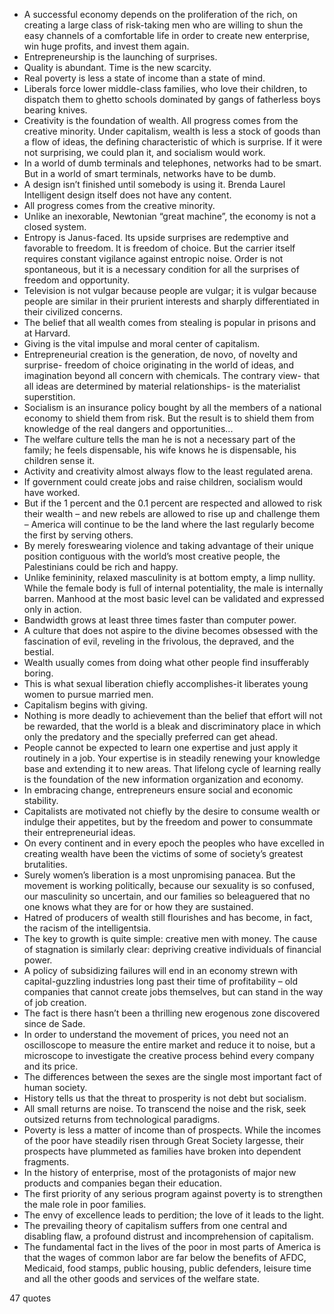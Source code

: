  - A successful economy depends on the proliferation of the rich, on creating a large class of risk-taking men who are willing to shun the easy channels of a comfortable life in order to create new enterprise, win huge profits, and invest them again.
 - Entrepreneurship is the launching of surprises.
 - Quality is abundant. Time is the new scarcity.
 - Real poverty is less a state of income than a state of mind.
 - Liberals force lower middle-class families, who love their children, to dispatch them to ghetto schools dominated by gangs of fatherless boys bearing knives.
 - Creativity is the foundation of wealth. All progress comes from the creative minority. Under capitalism, wealth is less a stock of goods than a flow of ideas, the defining characteristic of which is surprise. If it were not surprising, we could plan it, and socialism would work.
 - In a world of dumb terminals and telephones, networks had to be smart. But in a world of smart terminals, networks have to be dumb.
 - A design isn’t finished until somebody is using it. Brenda Laurel Intelligent design itself does not have any content.
 - All progress comes from the creative minority.
 - Unlike an inexorable, Newtonian “great machine”, the economy is not a closed system.
 - Entropy is Janus-faced. Its upside surprises are redemptive and favorable to freedom. It is freedom of choice. But the carrier itself requires constant vigilance against entropic noise. Order is not spontaneous, but it is a necessary condition for all the surprises of freedom and opportunity.
 - Television is not vulgar because people are vulgar; it is vulgar because people are similar in their prurient interests and sharply differentiated in their civilized concerns.
 - The belief that all wealth comes from stealing is popular in prisons and at Harvard.
 - Giving is the vital impulse and moral center of capitalism.
 - Entrepreneurial creation is the generation, de novo, of novelty and surprise- freedom of choice originating in the world of ideas, and imagination beyond all concern with chemicals. The contrary view- that all ideas are determined by material relationships- is the materialist superstition.
 - Socialism is an insurance policy bought by all the members of a national economy to shield them from risk. But the result is to shield them from knowledge of the real dangers and opportunities...
 - The welfare culture tells the man he is not a necessary part of the family; he feels dispensable, his wife knows he is dispensable, his children sense it.
 - Activity and creativity almost always flow to the least regulated arena.
 - If government could create jobs and raise children, socialism would have worked.
 - But if the 1 percent and the 0.1 percent are respected and allowed to risk their wealth – and new rebels are allowed to rise up and challenge them – America will continue to be the land where the last regularly become the first by serving others.
 - By merely foreswearing violence and taking advantage of their unique position contiguous with the world’s most creative people, the Palestinians could be rich and happy.
 - Unlike femininity, relaxed masculinity is at bottom empty, a limp nullity. While the female body is full of internal potentiality, the male is internally barren. Manhood at the most basic level can be validated and expressed only in action.
 - Bandwidth grows at least three times faster than computer power.
 - A culture that does not aspire to the divine becomes obsessed with the fascination of evil, reveling in the frivolous, the depraved, and the bestial.
 - Wealth usually comes from doing what other people find insufferably boring.
 - This is what sexual liberation chiefly accomplishes-it liberates young women to pursue married men.
 - Capitalism begins with giving.
 - Nothing is more deadly to achievement than the belief that effort will not be rewarded, that the world is a bleak and discriminatory place in which only the predatory and the specially preferred can get ahead.
 - People cannot be expected to learn one expertise and just apply it routinely in a job. Your expertise is in steadily renewing your knowledge base and extending it to new areas. That lifelong cycle of learning really is the foundation of the new information organization and economy.
 - In embracing change, entrepreneurs ensure social and economic stability.
 - Capitalists are motivated not chiefly by the desire to consume wealth or indulge their appetites, but by the freedom and power to consummate their entrepreneurial ideas.
 - On every continent and in every epoch the peoples who have excelled in creating wealth have been the victims of some of society’s greatest brutalities.
 - Surely women’s liberation is a most unpromising panacea. But the movement is working politically, because our sexuality is so confused, our masculinity so uncertain, and our families so beleaguered that no one knows what they are for or how they are sustained.
 - Hatred of producers of wealth still flourishes and has become, in fact, the racism of the intelligentsia.
 - The key to growth is quite simple: creative men with money. The cause of stagnation is similarly clear: depriving creative individuals of financial power.
 - A policy of subsidizing failures will end in an economy strewn with capital-guzzling industries long past their time of profitability – old companies that cannot create jobs themselves, but can stand in the way of job creation.
 - The fact is there hasn’t been a thrilling new erogenous zone discovered since de Sade.
 - In order to understand the movement of prices, you need not an oscilloscope to measure the entire market and reduce it to noise, but a microscope to investigate the creative process behind every company and its price.
 - The differences between the sexes are the single most important fact of human society.
 - History tells us that the threat to prosperity is not debt but socialism.
 - All small returns are noise. To transcend the noise and the risk, seek outsized returns from technological paradigms.
 - Poverty is less a matter of income than of prospects. While the incomes of the poor have steadily risen through Great Society largesse, their prospects have plummeted as families have broken into dependent fragments.
 - In the history of enterprise, most of the protagonists of major new products and companies began their education.
 - The first priority of any serious program against poverty is to strengthen the male role in poor families.
 - The envy of excellence leads to perdition; the love of it leads to the light.
 - The prevailing theory of capitalism suffers from one central and disabling flaw, a profound distrust and incomprehension of capitalism.
 - The fundamental fact in the lives of the poor in most parts of America is that the wages of common labor are far below the benefits of AFDC, Medicaid, food stamps, public housing, public defenders, leisure time and all the other goods and services of the welfare state.

47 quotes